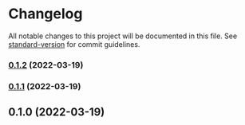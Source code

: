 # Changelog

All notable changes to this project will be documented in this file. See [standard-version](https://github.com/conventional-changelog/standard-version) for commit guidelines.

### [0.1.2](https://github.com/powerkernel/node-crud-gen/compare/v0.1.1...v0.1.2) (2022-03-19)

### [0.1.1](https://github.com/powerkernel/node-crud-gen/compare/v0.1.0...v0.1.1) (2022-03-19)

## 0.1.0 (2022-03-19)
